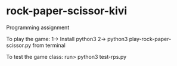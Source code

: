 # rock-paper-scissor-kivi
Programming assignment


To play the game:
1-> Install python3
2-> python3 play-rock-paper-scissor.py from terminal


To test the game class:
run>  python3 test-rps.py
